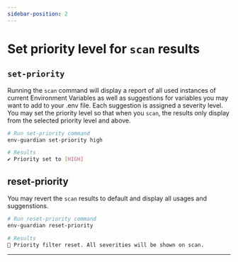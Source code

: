 ```yaml
---
sidebar-position: 2
---
```


# Set priority level for `scan` results

## `set-priority`

Running the `scan` command will display a report of all used instances of current Environment Variables 
as well as suggestions for variables you may want to add to your .env file. Each suggestion is assigned a severity level. 
You may set the priority level so that when you `scan`, the results only display from the selected priority level and above.

```bash
# Run set-priority command
env-guardian set-priority high

# Results
✔ Priority set to [HIGH]
```

## reset-priority

You may revert the `scan` results to default and display all usages and suggenstions.

```bash
# Run reset-priority command
env-guardian reset-priority

# Results
🔄 Priority filter reset. All severities will be shown on scan.
```

---